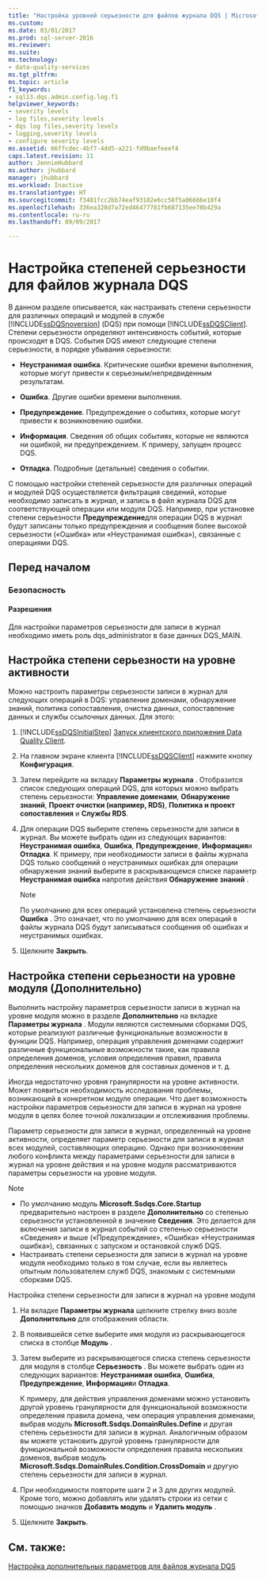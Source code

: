 ```yaml
---
title: "Настройка уровней серьезности для файлов журнала DQS | Microsoft Docs"
ms.custom: 
ms.date: 03/01/2017
ms.prod: sql-server-2016
ms.reviewer: 
ms.suite: 
ms.technology:
- data-quality-services
ms.tgt_pltfrm: 
ms.topic: article
f1_keywords:
- sql13.dqs.admin.config.log.f1
helpviewer_keywords:
- severity levels
- log files,severity levels
- dqs log files,severity levels
- logging,severity levels
- configure severity levels
ms.assetid: 66ffcdec-4bf7-4dd5-a221-fd9baefeeef4
caps.latest.revision: 11
author: JennieHubbard
ms.author: jhubbard
manager: jhubbard
ms.workload: Inactive
ms.translationtype: HT
ms.sourcegitcommit: f3481fcc2bb74eaf93182e6cc58f5a06666e10f4
ms.openlocfilehash: 336ea328d7a72ed46477781fb687135ee78b429a
ms.contentlocale: ru-ru
ms.lasthandoff: 09/09/2017

---
```

# <a name="configure-severity-levels-for-dqs-log-files"></a>Настройка степеней серьезности для файлов журнала DQS
  В данном разделе описывается, как настраивать степени серьезности для различных операций и модулей в службе [!INCLUDE[ssDQSnoversion](../includes/ssdqsnoversion-md.md)] (DQS) при помощи [!INCLUDE[ssDQSClient](../includes/ssdqsclient-md.md)]. Степени серьезности определяют интенсивность событий, которые происходят в DQS. События DQS имеют следующие степени серьезности, в порядке убывания серьезности:  
  
-   **Неустранимая ошибка**. Критические ошибки времени выполнения, которые могут привести к серьезным/непредвиденным результатам.  
  
-   **Ошибка**. Другие ошибки времени выполнения.  
  
-   **Предупреждение**. Предупреждение о событиях, которые могут привести к возникновению ошибки.  
  
-   **Информация**. Сведения об общих событиях, которые не являются ни ошибкой, ни предупреждением. К примеру, запущен процесс DQS.  
  
-   **Отладка**. Подробные (детальные) сведения о событии.  
  
 С помощью настройки степеней серьезности для различных операций и модулей DQS осуществляется фильтрация сведений, которые необходимо записать в журнал, и запись в файл журнала DQS для соответствующей операции или модуля DQS. Например, при установке степени серьезности **Предупреждение**для операции DQS в журнал будут записаны только предупреждения и сообщения более высокой серьезности («Ошибка» или «Неустранимая ошибка»), связанные с операциями DQS.  
  
##  <a name="BeforeYouBegin"></a> Перед началом  
  
###  <a name="Security"></a> Безопасность  
  
####  <a name="Permissions"></a> Разрешения  
 Для настройки параметров серьезности для записи в журнал необходимо иметь роль dqs_administrator в базе данных DQS_MAIN.  
  
##  <a name="ConfigureActivity"></a> Настройка степени серьезности на уровне активности  
 Можно настроить параметры серьезности записи в журнал для следующих операций в DQS: управление доменами, обнаружение знаний, политика сопоставления, очистка данных, сопоставление данных и службы ссылочных данных. Для этого:  
  
1.  [!INCLUDE[ssDQSInitialStep](../includes/ssdqsinitialstep-md.md)] [Запуск клиентского приложения Data Quality Client](../data-quality-services/run-the-data-quality-client-application.md).  
  
2.  На главном экране клиента [!INCLUDE[ssDQSClient](../includes/ssdqsclient-md.md)] нажмите кнопку **Конфигурация**.  
  
3.  Затем перейдите на вкладку **Параметры журнала** . Отобразится список следующих операций DQS, для которых можно выбрать степень серьезности: **Управление доменами**, **Обнаружение знаний**, **Проект очистки (например, RDS)**, **Политика и проект сопоставления** и **Службы RDS**.  
  
4.  Для операции DQS выберите степень серьезности для записи в журнал. Вы можете выбрать один из следующих вариантов: **Неустранимая ошибка**, **Ошибка**, **Предупреждение**, **Информация**и **Отладка**. К примеру, при необходимости записи в файлы журнала DQS только сообщений о неустранимых ошибках для операции обнаружения знаний выберите в раскрывающемся списке параметр **Неустранимая ошибка** напротив действия **Обнаружение знаний** .  
  
    > [!NOTE]  
    >  По умолчанию для всех операций установлена степень серьезности **Ошибка** . Это означает, что по умолчанию для всех операций в файлы журнала DQS будут записываться сообщения об ошибках и неустранимых ошибках.  
  
5.  Щелкните **Закрыть**.  
  
##  <a name="ConfigureModule"></a> Настройка степени серьезности на уровне модуля (Дополнительно)  
 Выполнить настройку параметров серьезности записи в журнал на уровне модуля можно в разделе **Дополнительно** на вкладке **Параметры журнала** . Модули являются системными сборками DQS, которые реализуют различные функциональные возможности в функции DQS. Например, операция управления доменами содержит различные функциональные возможности такие, как правила определения доменов, условия определения правил, правила определения нескольких доменов для составных доменов и т. д.  
  
 Иногда недостаточно уровня гранулярности на уровне активности. Может появиться необходимость исследования проблемы, возникающей в конкретном модуле операции. Что дает возможность настройки параметров серьезности для записи в журнал на уровне модуля в целях более точной локализации и отслеживания проблемы.  
  
 Параметр серьезности для записи в журнал, определенный на уровне активности, определяет параметр серьезности для записи в журнал всех модулей, составляющих операцию. Однако при возникновении любого конфликта между параметрами серьезности для записи в журнал на уровне действия и на уровне модуля рассматриваются параметры серьезности на уровне модуля.  
  
> [!NOTE]  
>  -   По умолчанию модуль **Microsoft.Ssdqs.Core.Startup** предварительно настроен в разделе **Дополнительно** со степенью серьезности установленной в значение **Сведения**. Это делается для включения записи в журнал событий со степенью серьезности «Сведения» и выше («Предупреждение», «Ошибка» «Неустранимая ошибка»), связанных с запуском и остановкой служб DQS.  
> -   Настраивать степени серьезности для записи в журнал на уровне модуля необходимо только в том случае, если вы являетесь опытным пользователем служб DQS, знакомым с системными сборками DQS.  
  
 Настройка степени серьезности для записи в журнал на уровне модуля  
  
1.  На вкладке **Параметры журнала** щелкните стрелку вниз возле **Дополнительно** для отображения области.  
  
2.  В появившейся сетке выберите имя модуля из раскрывающегося списка в столбце **Модуль** .  
  
3.  Затем выберите из раскрывающегося списка степень серьезности для модуля в столбце **Серьезность** . Вы можете выбрать один из следующих вариантов: **Неустранимая ошибка**, **Ошибка**, **Предупреждение**, **Информация**и **Отладка**.  
  
     К примеру, для действия управления доменами можно установить другой уровень гранулярности для функциональной возможности определения правила домена, чем операция управления доменами, выбрав модуль **Microsoft.Ssdqs.DomainRules.Define** и другая степень серьезности для записи в журнал. Аналогичным образом вы можете установить другой уровень гранулярности для функциональной возможности определения правила нескольких доменов, выбрав модуль **Microsoft.Ssdqs.DomainRules.Condition.CrossDomain** и другую степень серьезности для записи в журнал.  
  
4.  При необходимости повторите шаги 2 и 3 для других модулей. Кроме того, можно добавлять или удалять строки из сетки с помощью значков **Добавить модуль** и **Удалить модуль** .  
  
5.  Щелкните **Закрыть**.  
  
## <a name="see-also"></a>См. также:  
 [Настройка дополнительных параметров для файлов журнала DQS](../data-quality-services/configure-advanced-settings-for-dqs-log-files.md)  
  
  

